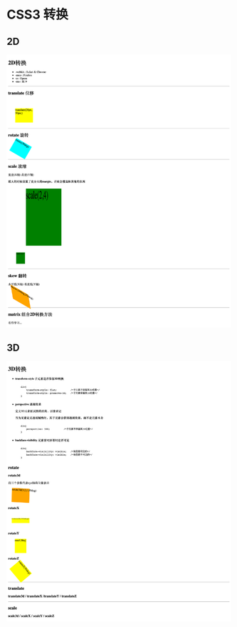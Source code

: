 # CSS3 转换

## 2D

![transform2D](ScreenShots/transform2D.png)

## 3D

![translate3D](ScreenShots/translate3D.png)